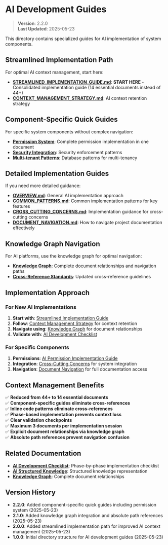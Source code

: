
# AI Development Guides

> **Version**: 2.2.0  
> **Last Updated**: 2025-05-23

This directory contains specialized guides for AI implementation of system components.

## Streamlined Implementation Path

For optimal AI context management, start here:

- **[STREAMLINED_IMPLEMENTATION_GUIDE.md](docs/ai-development/STREAMLINED_IMPLEMENTATION_GUIDE.md)**: **START HERE** - Consolidated implementation guide (14 essential documents instead of 44+)
- **[CONTEXT_MANAGEMENT_STRATEGY.md](docs/ai-development/CONTEXT_MANAGEMENT_STRATEGY.md)**: AI context retention strategy

## Component-Specific Quick Guides

For specific system components without complex navigation:

- **[Permission System](docs/rbac/AI_PERMISSION_IMPLEMENTATION_GUIDE.md)**: Complete permission implementation in one document
- **[Security Integration](docs/security/PERMISSION_ENFORCEMENT.md)**: Security enforcement patterns
- **[Multi-tenant Patterns](docs/multitenancy/DATABASE_QUERY_PATTERNS.md)**: Database patterns for multi-tenancy

## Detailed Implementation Guides

If you need more detailed guidance:

- **[OVERVIEW.md](docs/ai-development/OVERVIEW.md)**: General AI implementation approach  
- **[COMMON_PATTERNS.md](docs/ai-development/COMMON_PATTERNS.md)**: Common implementation patterns for key features
- **[CROSS_CUTTING_CONCERNS.md](docs/ai-development/CROSS_CUTTING_CONCERNS.md)**: Implementation guidance for cross-cutting concerns
- **[DOCUMENT_NAVIGATION.md](docs/ai-development/DOCUMENT_NAVIGATION.md)**: How to navigate project documentation effectively

## Knowledge Graph Navigation

For AI platforms, use the knowledge graph for optimal navigation:
- **[Knowledge Graph](docs/KNOWLEDGE_GRAPH.md)**: Complete document relationships and navigation paths
- **[Cross-Reference Standards](docs/CROSS_REFERENCE_STANDARDS.md)**: Updated cross-reference guidelines

## Implementation Approach

### For New AI Implementations
1. **Start with**: [Streamlined Implementation Guide](docs/ai-development/STREAMLINED_IMPLEMENTATION_GUIDE.md)
2. **Follow**: [Context Management Strategy](docs/ai-development/CONTEXT_MANAGEMENT_STRATEGY.md) for context retention
3. **Navigate using**: [Knowledge Graph](docs/KNOWLEDGE_GRAPH.md) for document relationships
4. **Validate with**: [AI Development Checklist](docs/AI_DEVELOPMENT_CHECKLIST.md)

### For Specific Components
1. **Permissions**: [AI Permission Implementation Guide](docs/rbac/AI_PERMISSION_IMPLEMENTATION_GUIDE.md)
2. **Integration**: [Cross-Cutting Concerns](docs/ai-development/CROSS_CUTTING_CONCERNS.md) for system integration
3. **Navigation**: [Document Navigation](docs/ai-development/DOCUMENT_NAVIGATION.md) for full documentation access

## Context Management Benefits

✅ **Reduced from 44+ to 14 essential documents**  
✅ **Component-specific guides eliminate cross-references**  
✅ **Inline code patterns eliminate cross-references**  
✅ **Phase-based implementation prevents context loss**  
✅ **Clear validation checkpoints**  
✅ **Maximum 3 documents per implementation session**  
✅ **Explicit document relationships via knowledge graph**  
✅ **Absolute path references prevent navigation confusion**  

## Related Documentation

- **[AI Development Checklist](docs/AI_DEVELOPMENT_CHECKLIST.md)**: Phase-by-phase implementation checklist
- **[AI Structured Knowledge](docs/AI_STRUCTURED_KNOWLEDGE.md)**: Structured knowledge representation
- **[Knowledge Graph](docs/KNOWLEDGE_GRAPH.md)**: Complete document relationships

## Version History

- **2.2.0**: Added component-specific quick guides including permission system (2025-05-23)
- **2.1.0**: Added knowledge graph integration and absolute path references (2025-05-23)
- **2.0.0**: Added streamlined implementation path for improved AI context management (2025-05-23)
- **1.0.0**: Initial directory structure for AI development guides (2025-05-23)
